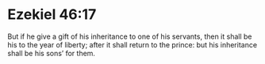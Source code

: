# Ezekiel 46:17

But if he give a gift of his inheritance to one of his servants, then it shall be his to the year of liberty; after it shall return to the prince: but his inheritance shall be his sons’ for them.